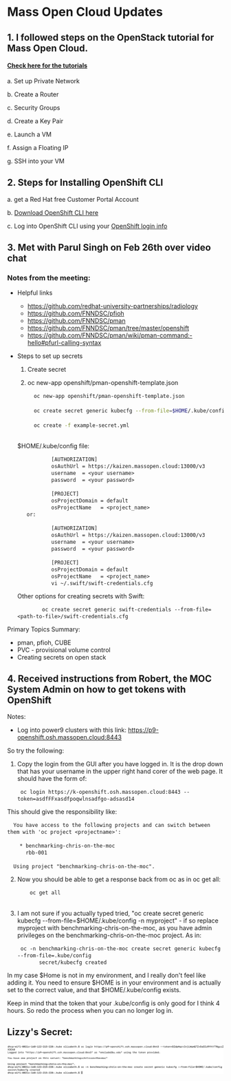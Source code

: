 # Mass Open Cloud Updates

## 1. I followed steps on the OpenStack tutorial for Mass Open Cloud.
#### [Check here for the tutorials](https://github.com/CCI-MOC/moc-public/wiki/OpenStack-Tutorial-Index)

  a. Set up Private Network

  b. Create a Router

  c. Security Groups

  d. Create a Key Pair

  e. Launch a VM

  f. Assign a Floating IP

  g. SSH into your VM

 ## 2. Steps for Installing OpenShift CLI
  
  a. get a Red Hat free Customer Portal Account

  b. [Download OpenShift CLI here](https://access.redhat.com/downloads/content/290/ver=4.3/rhel---8/4.3.3/x86_64/product-software)

  c. Log into OpenShift CLI using your [OpenShift login info](https://docs.openshift.com/container-platform/3.9/cli_reference/get_started_cli.html)
    
    
 ## 3. Met with Parul Singh on Feb 26th over video chat
 
 ### Notes from the meeting:
 - Helpful links
    - https://github.com/redhat-university-partnerships/radiology
    - https://github.com/FNNDSC/pfioh
    - https://github.com/FNNDSC/pman
    - https://github.com/FNNDSC/pman/tree/master/openshift
    - https://github.com/FNNDSC/pman/wiki/pman-command:-hello#pfurl-calling-syntax
    
    
 - Steps to set up secrets
 
      1. Create secret

      2. oc new-app openshift/pman-openshift-template.json
        
          ```bash
            oc new-app openshift/pman-openshift-template.json
            
            oc create secret generic kubecfg --from-file=$HOME/.kube/config -n myproject
            
            oc create -f example-secret.yml 
            
          ```

      $HOME/.kube/config file: 

                  [AUTHORIZATION]
                  osAuthUrl = https://kaizen.massopen.cloud:13000/v3
                  username  = <your username>
                  password  = <your password>

                  [PROJECT]
                  osProjectDomain = default
                  osProjectName   = <project_name>
          or: 

                  [AUTHORIZATION]
                  osAuthUrl = https://kaizen.massopen.cloud:13000/v3
                  username  = <your username>
                  password  = <your password>

                  [PROJECT]
                  osProjectDomain = default
                  osProjectName   = <project_name>
                  vi ~/.swift/swift-credentials.cfg 

      Other options for creating secrets with Swift: 

               oc create secret generic swift-credentials --from-file=<path-to-file>/swift-credentials.cfg


Primary Topics Summary:
- pman, pfioh, CUBE
- PVC - provisional volume control
- Creating secrets on open stack
 
 
 ## 4. Received instructions from Robert, the MOC System Admin on how to get tokens with OpenShift
 
 Notes:
 - Log into power9 clusters with this link: https://p9-openshift.osh.massopen.cloud:8443 

 So try the following:

1. Copy the login from the GUI after you have logged in.  It is the drop down that has your username in the upper right hand corer of the web page.  It should have the form of:

        oc login https://k-openshift.osh.massopen.cloud:8443 --token=asdfFFxasdfpoqwlnsadfgo-adsasd14

  This should give the responsibility like:
          
      You have access to the following projects and can switch between them with 'oc project <projectname>':

        * benchmarking-chris-on-the-moc
          rbb-001

      Using project "benchmarking-chris-on-the-moc".

2. Now you should be able to get a response back from oc as in oc get all:
    
    ```bash
        oc get all
            
     ```

3. I am not sure if you actually typed tried, "oc create secret generic kubecfg --from-file=$HOME/.kube/config -n myproject" - if so replace myproject with benchmarking-chris-on-the-moc, as you have admin privileges on the benchmarking-chris-on-the-moc project.  As in:

        oc -n benchmarking-chris-on-the-moc create secret generic kubecfg --from-file=.kube/config 
              secret/kubecfg created

In my case $Home is not in my environment, and I really don't feel like adding it.  You need to ensure $HOME is in your environment and is actually set to the correct value, and that $HOME/.kube/config exists.

Keep in mind that the token that your .kube/config is only good for I think 4 hours.  So redo the process when you can no longer log in.



## Lizzy's Secret:
![image](https://github.com/BU-CLOUD-S20/Medical-Compute-using-ChRIS-on-the-MOC-PowerPC-and-x86_64-GPU-usage-and-benchmarking/blob/master/Mass%20Open%20Cloud%20Notes/createSecret.png)
